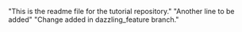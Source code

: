 "This is the readme file for the tutorial repository."
"Another line to be added"
"Change added in dazzling_feature branch."